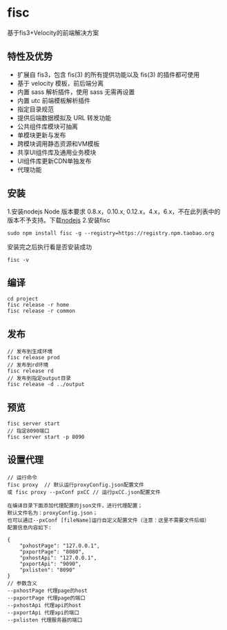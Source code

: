 # fisc

基于fis3+Velocity的前端解决方案

## 特性及优势
* 扩展自 fis3，包含 fis(3) 的所有提供功能以及 fis(3) 的插件都可使用
* 基于 velocity 模板，前后端分离
* 内置 sass 解析插件，使用 sass 无需再设置
* 内置 utc 前端模板解析插件
* 指定目录规范
* 提供后端数据模拟及 URL 转发功能
* 公共组件库模块可抽离
* 单模块更新与发布
* 跨模块调用静态资源和VM模板
* 共享UI组件库及通用业务模块
* UI组件库更新CDN单独发布
* 代理功能

## 安装
1.安装nodejs
Node 版本要求 0.8.x，0.10.x, 0.12.x，4.x，6.x，不在此列表中的版本不予支持。下载[nodejs](http://www.nodejs.org/)
2.安装fisc
```
sudo npm install fisc -g --registry=https://registry.npm.taobao.org
```
安装完之后执行看是否安装成功
```
fisc -v
```

## 编译
```
cd project
fisc release -r home
fisc release -r common
```

## 发布
```
// 发布到生成环境
fisc release prod
// 发布到rd环境
fisc release rd
// 发布到指定output目录
fisc release -d ../output
```

## 预览
```
fisc server start
// 指定8090端口
fisc server start -p 8090
```

## 设置代理
```
// 运行命令
fisc proxy  // 默认运行proxyConfig.json配置文件
或 fisc proxy --pxConf pxCC // 运行pxCC.json配置文件

在编译目录下面添加代理配置的json文件，进行代理配置；
默认文件名为：proxyConfig.json；
也可以通过--pxConf [fileName]运行自定义配置文件（注意：这里不需要文件后缀）
配置信息内容如下:

{
	"pxhostPage": "127.0.0.1",
	"pxportPage": "8080",
	"pxhostApi": "127.0.0.1",
	"pxportApi": "9090",
	"pxlisten": "8090"
}
// 参数含义
--pxhostPage 代理page的host
--pxportPage 代理page的端口
--pxhostApi 代理api的host
--pxportApi 代理api的端口
--pxlisten 代理服务器的端口
